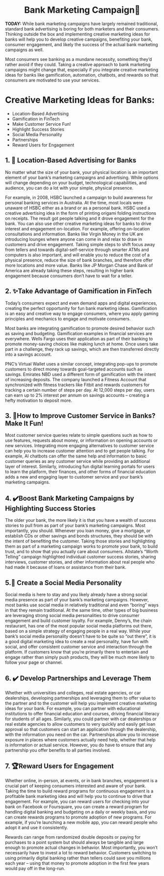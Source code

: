 
# <strong><center>Bank Marketing Campaign🏦</center></strong>

<div class="alert alert-info"><strong>TODAY:</strong> While bank marketing campaigns have largely remained traditional, standard bank advertising is boring for both marketers and their consumers. Thinking outside the box and implementing creative marketing ideas for banks will help you to develop creative campaigns, benefiting your bank, consumer engagement, and likely the success of the actual bank marketing campaigns as well.

Most consumers see banking as a mundane necessity, something they’d rather avoid if they could. Taking a creative approach to bank marketing campaigns might change that, especially if you integrate creative marketing ideas for banks like gamification, automation, chatbots, and rewards so that consumers are motivated to use your services.</div>
# Creative Marketing Ideas for Banks:
* Location-Based Advertising
* Gamification in FinTech
* Make Customer Service Fun!
* Highlight Success Stories
* Social Media Personality
* Partnerships
* Reward Users for Engagement


## 1. 📍 Location-Based Advertising for Banks
No matter what the size of your bank, your physical location is an important element of your bank’s marketing campaigns and advertising. While options will change depending on your budget, technological capabilities, and audience, you can do a lot with your simple, physical presence.

For example, in 2008, HSBC launched a campaign to build awareness for personal banking services in Australia. At the time, most locals were unaware of HSBC either as a brand or as a personal bank. HSBC used a creative advertising idea in the form of printing origami folding instructions on receipts. The result got people talking and it drove engagement for the bank.
You can also use other creative marketing ideas for banks to drive interest and engagement on-location. For example, offering on-location consultations and information. Banks like Virgin Money in the UK are introducing lounges where anyone can come in and relax to draw in customers and drive engagement. Taking simple steps to shift focus away from tellers and towards digital-self-service through smarter ATMs and computers is also important, and will enable you to reduce the cost of a physical presence, reduce the size of bank branches, and therefore offer more locations and more value. Banks like JP Morgan Chase and Bank of America are already taking these steps, resulting in higher bank engagement because consumers don’t have to wait for a teller.
## 2. ✨Take Advantage of Gamification in FinTech
Today’s consumers expect and even demand apps and digital experiences, creating the perfect opportunity for fun bank marketing ideas. Gamification is an easy and creative way to engage consumers, where you apply gaming principles and mechanics to engage and motivate consumers.

Most banks are integrating gamification to promote desired behavior such as saving and budgeting. Gamification examples in financial services are everywhere. Wells Fargo uses their application as part of their banking to promote money-saving choices like making lunch at home. Once users take part in a challenge, they rack up savings, which are then transferred directly into a savings account.

PNC’s Virtual Wallet uses a similar concept, integrating pop-ups to promote customers to direct money towards goal-targeted accounts such as savings. Emirates NBD used a different form of gamification with the intent of increasing deposits. The company launched a Fitness Account that synchronized with fitness trackers like Fitbit and rewards customers for tracking a certain number of steps per day. At 12,000 steps per day, users can earn up to 2% interest per annum on savings accounts – creating a hefty motivation to deposit more.
## 3. 💼How to Improve Customer Service in Banks? Make It Fun!
Most customer service queries relate to simple questions such as how to use features, requests about money, or information on opening accounts or new services. Integrating more engaging alternatives to customer service can help you to increase customer attention and to get people talking. For example, AI chatbots can offer the same help and information to basic customer queries as any customer service while providing an additional layer of interest. Similarly, introducing fun digital learning portals for users to learn the platform, their finances, and other forms of financial education adds a new and engaging layer to customer service and your bank’s marketing campaigns.

## 4. ✔️Boost Bank Marketing Campaigns by Highlighting Success Stories
The older your bank, the more likely it is that you have a wealth of success stories to pull from as part of your bank’s marketing campaigns. Most importantly, you should. Whenever you loan money, give a mortgage, or establish CDs or other savings and bonds structures, they should be with the intent of benefiting the customer. Taking those stories and highlighting them as part of a marketing campaign works to promote your bank, to build trust, and to show that you actually care about consumers. Allstate’s “Worth Telling” campaign highlighted individual customer success stories, sharing interviews, customer stories, and other information about real people who had made it because of loans or assistance from their bank.
## 5.📰 Create a Social Media Personality
Social media is here to stay and you likely already have a strong social media presence as part of your bank’s marketing campaigns. However, most banks use social media in relatively traditional and even “boring” ways in that they remain traditional. At the same time, other types of big business are leveraging strong social media personalities to drive consumer engagement and build customer loyalty. For example, Denny’s, the chain restaurant, has one of the most popular social media platforms out there, based on a simple strategy of engaging people in a real way. While your bank’s social media personality doesn’t have to be quite so “out there”, it is a good digital marketing idea to create a real personality, have fun with social, and offer consistent customer service and interaction through the platform. If customers know that you’re primarily there to entertain and engage rather than simply push products, they will be much more likely to follow your page or channel.

## 6. ✔️ Develop Partnerships and Leverage Them
Whether with universities and colleges, real estate agencies, or car dealerships, developing partnerships and leveraging them to offer value to the partner and to the customer will help you implement creative marketing ideas for your bank. For example, you can partner with educational institutions to offer financial education and courses, driving financial literacy for students of all ages. Similarly, you could partner with car dealerships or real estate agencies to allow customers to very quickly and easily get loan approval so that customers can start an application through the dealership, with the information you need on the car.
Partnerships allow you to increase exposure in places where customers actually need help, whether that help is information or actual service. However, you do have to ensure that any partnership you offer benefits to all parties involved.

## 7. 🏆Reward Users for Engagement
Whether online, in-person, at events, or in bank branches, engagement is a crucial part of keeping consumers interested and aware of your bank. Taking the time to build reward programs for continuous engagement is a profitable bank marketing idea and will help you to continue to drive that engagement. For example, you can reward users for checking into your bank on Facebook or Foursquare, you can create a reward program for handling digital banking and budgeting on a daily or weekly basis, and you can create rewards programs to promote adoption of new programs. For example, if you’re launching a new mobile app, you can reward people who adopt it and use it consistently.

Rewards can range from randomized double deposits or paying for purchases to a point system but should always be tangible and large enough to promote actual changes in behavior. Most importantly, you won’t necessarily have to invest a lot to reward behavior. Customers switching to using primarily digital banking rather than tellers could save you millions each year – using that money to promote adoption in the first few years would pay off in the long-run.
